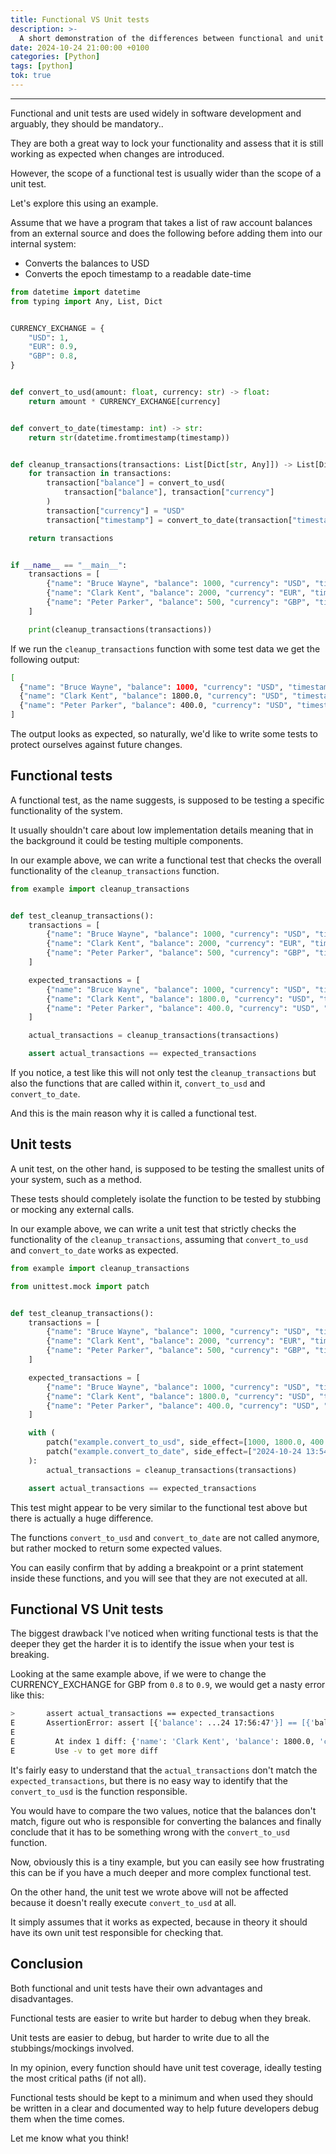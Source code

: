 ```yaml
---
title: Functional VS Unit tests
description: >-
  A short demonstration of the differences between functional and unit tests
date: 2024-10-24 21:00:00 +0100
categories: [Python]
tags: [python]
tok: true
---
```


---
Functional and unit tests are used widely in software development and arguably, they should be mandatory..

They are both a great way to lock your functionality and assess that it is still working as expected when changes are introduced.

However, the scope of a functional test is usually wider than the scope of a unit test.

Let's explore this using an example.

Assume that we have a program that takes a list of raw account balances from an external source and does the following before adding them into our internal system:
- Converts the balances to USD
- Converts the epoch timestamp to a readable date-time

```python
from datetime import datetime
from typing import Any, List, Dict


CURRENCY_EXCHANGE = {
    "USD": 1,
    "EUR": 0.9,
    "GBP": 0.8,
}


def convert_to_usd(amount: float, currency: str) -> float:
    return amount * CURRENCY_EXCHANGE[currency]


def convert_to_date(timestamp: int) -> str:
    return str(datetime.fromtimestamp(timestamp))


def cleanup_transactions(transactions: List[Dict[str, Any]]) -> List[Dict[str, Any]]:
    for transaction in transactions:
        transaction["balance"] = convert_to_usd(
            transaction["balance"], transaction["currency"]
        )
        transaction["currency"] = "USD"
        transaction["timestamp"] = convert_to_date(transaction["timestamp"])

    return transactions


if __name__ == "__main__":
    transactions = [
        {"name": "Bruce Wayne", "balance": 1000, "currency": "USD", "timestamp": 1729774487},
        {"name": "Clark Kent", "balance": 2000, "currency": "EUR", "timestamp": 1729788887},
        {"name": "Peter Parker", "balance": 500, "currency": "GBP", "timestamp": 1729789007},
    ]

    print(cleanup_transactions(transactions))
```

If we run the `cleanup_transactions` function with some test data we get the following output:
```bash
[
  {"name": "Bruce Wayne", "balance": 1000, "currency": "USD", "timestamp": "2024-10-24 13:54:47"},
  {"name": "Clark Kent", "balance": 1800.0, "currency": "USD", "timestamp": "2024-10-24 17:54:47"},
  {"name": "Peter Parker", "balance": 400.0, "currency": "USD", "timestamp": "2024-10-24 17:56:47"}
]
```

The output looks as expected, so naturally, we'd like to write some tests to protect ourselves against future changes.

## Functional tests
A functional test, as the name suggests, is supposed to be testing a specific functionality of the system.

It usually shouldn't care about low implementation details meaning that in the background it could be testing multiple components.

In our example above, we can write a functional test that checks the overall functionality of the `cleanup_transactions` function.

```python
from example import cleanup_transactions


def test_cleanup_transactions():
    transactions = [
        {"name": "Bruce Wayne", "balance": 1000, "currency": "USD", "timestamp": 1729774487},
        {"name": "Clark Kent", "balance": 2000, "currency": "EUR", "timestamp": 1729788887},
        {"name": "Peter Parker", "balance": 500, "currency": "GBP", "timestamp": 1729789007},
    ]

    expected_transactions = [
        {"name": "Bruce Wayne", "balance": 1000, "currency": "USD", "timestamp": "2024-10-24 13:54:47"},
        {"name": "Clark Kent", "balance": 1800.0, "currency": "USD", "timestamp": "2024-10-24 17:54:47"},
        {"name": "Peter Parker", "balance": 400.0, "currency": "USD", "timestamp": "2024-10-24 17:56:47"}
    ]

    actual_transactions = cleanup_transactions(transactions)

    assert actual_transactions == expected_transactions
```

If you notice, a test like this will not only test the `cleanup_transactions` but also the functions that are called within it, `convert_to_usd` and `convert_to_date`.

And this is the main reason why it is called a functional test.

## Unit tests
A unit test, on the other hand, is supposed to be testing the smallest units of your system, such as a method.

These tests should completely isolate the function to be tested by stubbing or mocking any external calls.

In our example above, we can write a unit test that strictly checks the functionality of the `cleanup_transactions`, assuming that `convert_to_usd` and `convert_to_date` works as expected.

```python
from example import cleanup_transactions

from unittest.mock import patch


def test_cleanup_transactions():
    transactions = [
        {"name": "Bruce Wayne", "balance": 1000, "currency": "USD", "timestamp": 1729774487},
        {"name": "Clark Kent", "balance": 2000, "currency": "EUR", "timestamp": 1729788887},
        {"name": "Peter Parker", "balance": 500, "currency": "GBP", "timestamp": 1729789007},
    ]

    expected_transactions = [
        {"name": "Bruce Wayne", "balance": 1000, "currency": "USD", "timestamp": "2024-10-24 13:54:47"},
        {"name": "Clark Kent", "balance": 1800.0, "currency": "USD", "timestamp": "2024-10-24 17:54:47"},
        {"name": "Peter Parker", "balance": 400.0, "currency": "USD", "timestamp": "2024-10-24 17:56:47"}
    ]

    with (
        patch("example.convert_to_usd", side_effect=[1000, 1800.0, 400.0]),
        patch("example.convert_to_date", side_effect=["2024-10-24 13:54:47", "2024-10-24 17:54:47", "2024-10-24 17:56:47"])
    ):
        actual_transactions = cleanup_transactions(transactions)

    assert actual_transactions == expected_transactions
```

This test might appear to be very similar to the functional test above but there is actually a huge difference.

The functions `convert_to_usd` and `convert_to_date` are not called anymore, but rather mocked to return some expected values.

You can easily confirm that by adding a breakpoint or a print statement inside these functions, and you will see that they are not executed at all.

## Functional VS Unit tests
The biggest drawback I've noticed when writing functional tests is that the deeper they get the harder it is to identify the issue when your test is breaking.

Looking at the same example above, if we were to change the CURRENCY_EXCHANGE for GBP from `0.8` to `0.9`, we would get a nasty error like this:

```bash
>       assert actual_transactions == expected_transactions
E       AssertionError: assert [{'balance': ...24 17:56:47'}] == [{'balance': ...24 17:56:47'}]
E
E         At index 1 diff: {'name': 'Clark Kent', 'balance': 1800.0, 'currency': 'USD', 'timestamp': '2024-10-24 17:54:47'} != {'name': 'Clark Kent', 'balance': 1800.0, 'currency': 'EUR', 'timestamp': '2024-10-24 17:54:47'}
E         Use -v to get more diff
```

It's fairly easy to understand that the `actual_transactions` don't match the `expected_transactions`, but there is no easy way to identify that the `convert_to_usd` is the function responsible.

You would have to compare the two values, notice that the balances don't match, figure out who is responsible for converting the balances and finally conclude that it has to be something wrong with the `convert_to_usd` function.

Now, obviously this is a tiny example, but you can easily see how frustrating this can be if you have a much deeper and more complex functional test.

On the other hand, the unit test we wrote above will not be affected because it doesn't really execute `convert_to_usd` at all.

It simply assumes that it works as expected, because in theory it should have its own unit test responsible for checking that.

## Conclusion
Both functional and unit tests have their own advantages and disadvantages.

Functional tests are easier to write but harder to debug when they break.

Unit tests are easier to debug, but harder to write due to all the stubbings/mockings involved.

In my opinion, every function should have unit test coverage, ideally testing the most critical paths (if not all).

Functional tests should be kept to a minimum and when used they should be written in a clear and documented way to help future developers debug them when the time comes.

Let me know what you think!
